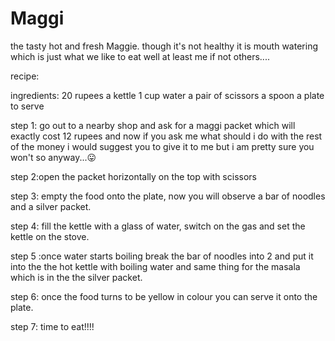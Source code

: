 # Maggi
the tasty hot and fresh Maggie. though it's not healthy it is mouth watering which is just what we like to eat well at least me if not others....

recipe:

ingredients:
20 rupees
a kettle
1 cup water 
a pair of scissors 
a spoon
a plate to serve 

step 1: go out to a nearby shop and ask for a maggi packet which will exactly cost 12 rupees and now if you ask me what should i do with the rest of the money i would suggest you to give it to me but i am pretty sure you won't so anyway...😛

step 2:open the packet horizontally on the top with scissors  

step 3: empty the food onto the plate, now you will observe a bar of noodles and a silver packet.

step 4: fill the kettle with a glass of water, switch on the gas and set the kettle on the stove.

step 5 :once water starts boiling break the bar of noodles into 2 and put it into the the hot kettle with boiling water and same thing for the masala which is in the the silver packet.

step 6: once the food turns to be yellow in colour you can serve it onto the plate.

step 7: time to eat!!!! 
